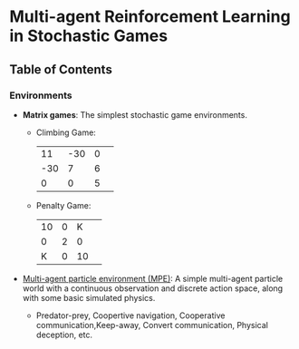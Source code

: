 # Multi-agent Reinforcement Learning in Stochastic Games

## Table of Contents

### Environments

* **Matrix games**: The simplest stochastic game environments.
  * Climbing Game:

    | | | | |
    |-|-|-|-|
    | 11|-30| 0 |
    |-30| 7 | 6 |
    | 0 | 0 | 5 |

  * Penalty Game:

    | | | | |
    |-|-|-|-|
    | 10| 0 | K |
    | 0 | 2 | 0 |
    | K | 0 | 10|

* [Multi-agent particle environment (MPE)](https://github.com/openai/multiagent-particle-envs): A simple multi-agent particle world with a continuous observation and discrete action space, along with some basic simulated physics.
  * Predator-prey, Coopertive navigation, Cooperative communication,Keep-away, Convert communication, Physical deception, etc.
